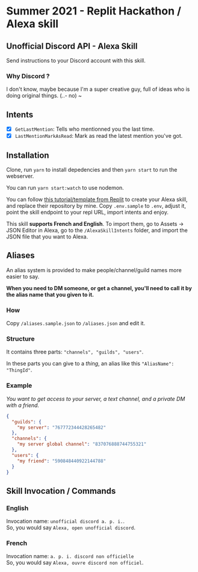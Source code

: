 # Summer 2021 - Replit Hackathon / Alexa skill

## Unofficial Discord API - Alexa Skill

Send instructions to your Discord account with this skill.

### Why Discord ?

I don't know, maybe because I'm a
super creative guy, full of ideas who is
doing original things. (..- no) ~

## Intents

- [x] `GetLastMention`: Tells who mentionned you the last time.
- [x] `LastMentionMarkAsRead`: Mark as read the latest mention you've got.

## Installation

Clone, run `yarn` to install depedencies
and then `yarn start` to run the webserver.

You can run `yarn start:watch` to use nodemon.

You can follow [this tutorial/template from Replit](https://blog.replit.com/replexa)
to create your Alexa skill, and replace their repository by mine.
Copy `.env.sample` to `.env`, adjust it,
point the skill endpoint to your repl URL,
import intents and enjoy.

This skill **supports French and English**.
To import them, go to Assets -> JSON Editor in Alexa,
go to the `/AlexaSkillIntents` folder, and import
the JSON file that you want to Alexa.

## Aliases

An alias system is provided to make people/channel/guild names more easier to say.

**When you need to DM someone, or get a channel, you'll need to call it by the
alias name that you given to it.**

### How

Copy `/aliases.sample.json` to `/aliases.json` and edit it.

### Structure

It contains three parts: `"channels", "guilds", "users"`.

In these parts you can give to a _thing_, an alias like this `"AliasName": "ThingId"`.

### Example

_You want to get access to your server, a text channel, and a private DM with a friend._

```json
{
  "guilds": {
    "my server": "767772344428265482"
  },
  "channels": {
    "my server global channel": "837076888744755321"
  },
  "users": {
    "my friend": "590848440922144788"
  }
}
```

## Skill Invocation / Commands

### English

Invocation name: `unofficial discord a. p. i.`. \
So, you would say `Alexa, open unofficial discord`.

### French

Invocation name: `a. p. i. discord non officielle` \
So, you would say `Alexa, ouvre discord non officiel`.
